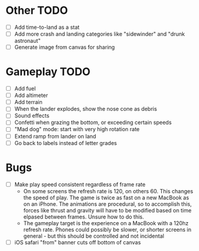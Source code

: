 # Other TODO

- [ ] Add time-to-land as a stat
- [ ] Add more crash and landing categories like "sidewinder" and "drunk astronaut"
- [ ] Generate image from canvas for sharing

# Gameplay TODO

- [ ] Add fuel
- [ ] Add altimeter
- [ ] Add terrain
- [ ] When the lander explodes, show the nose cone as debris
- [ ] Sound effects
- [ ] Confetti when grazing the bottom, or exceeding certain speeds
- [ ] "Mad dog" mode: start with very high rotation rate
- [ ] Extend ramp from lander on land
- [ ] Go back to labels instead of letter grades

# Bugs

- [ ] Make play speed consistent regardless of frame rate
  - On some screens the refresh rate is 120, on others 60. This changes the speed of play. The game is twice as fast on a new MacBook as on an iPhone. The animations are procedural, so to accomplish this, forces like thrust and gravity will have to be modified based on time elpased between frames. Unsure how to do this.
  - The gameplay target is the experience on a MacBook with a 120hz refresh rate. Phones could possibly be slower, or shorter screens in general - but this should be controlled and not incidental
- [ ] iOS safari "from" banner cuts off bottom of canvas
